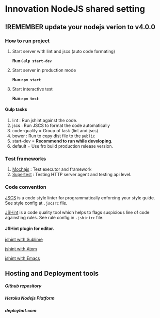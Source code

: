 # Innovation NodeJS shared setting

## !REMEMBER update your nodejs verion to v4.0.0


### How to run project

1. Start server with lint and jscs (auto code formating)

    **Run `Gulp start-dev`**
2. Start server in production mode

    **Run `npm start`**

3. Start interactive test

    **Run `npm test`**

#### Gulp tasks
1. lint : Run jshint against the code.
2. jscs : Run JSCS to format the code automatically
3. code-quality = Group of task (lint and jscs)
4. bower : Run to copy dist file to the `public`
5. start-dev = **Recommend to run while developing.**
6. default = Use fro build production release version.

### Test frameworks

1. [Mochajs](https://mochajs.org/) : Test executor and framework
2. [Supertest](https://github.com/visionmedia/supertest) : Testing HTTP server agent and testing api level.


### Code convention

[JSCS](http://jscs.info/) is a code style linter for programmatically enforcing your style guide. See style config at `.jscsrc` file.

[JSHint](http://jshint.com/docs/) is a code quality tool which helps to flags suspicious line of code againsting rules. See rule config in `.jshintrc` file.

#### JSHint plugin for editor.
[jshint with Sublime](https://github.com/Kronuz/SublimeLinter)

[jshint with Atom](https://github.com/AtomLinter/linter-jshint)

[jshint with Emacs](https://github.com/daleharvey/jshint-mode)


## Hosting and Deployment tools

##### Github repository

##### Heroku Nodejs Platform

##### deploybot.com
